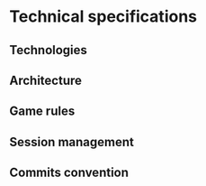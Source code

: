 # Technical specifications

## Technologies

## Architecture

## Game rules

## Session management

## Commits convention
